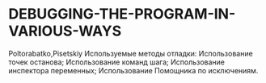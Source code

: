 # DEBUGGING-THE-PROGRAM-IN-VARIOUS-WAYS
Poltorabatko,Pisetskiy
Используемые методы отладки:
Использование точек останова;
Использование команд шага;
Использование инспектора переменных;
Использование Помощника по исключениям.

